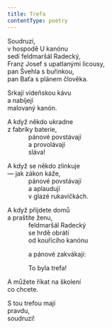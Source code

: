 ```yaml
---
title: Trefa
contentType: poetry
---
```


<section>

Soudruzi,  
v hospodě U kanónu  
sedí feldmaršál Radecký,  
Franz Josef s upatlanými licousy,  
pan Švehla s buřinkou,  
pan Baťa s plánem člověka.

Srkají vídeňskou kávu  
a nabíjejí  
malovaný kanón.

A když někdo ukradne  
z fabriky baterie,  
            pánové povstávají  
            a provolávají  
            sláva!

A když se někdo zlinkuje  
— jak zákon káže,  
            pánové povstávají  
            a aplaudují  
            v glazé rukavičkách.

A když přijdete domů  
a praštíte ženu,  
            feldmaršál Radecký  
            se hrdě obrátí  
            od kouřícího kanónu

            a pánové zakvákají:

            To byla trefa!

A můžete říkat na školení  
co chcete.

S tou trefou mají  
pravdu,  
soudruzi!

</section>
